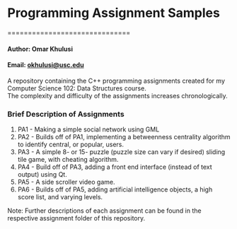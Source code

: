 # Programming Assignment Samples
==============================

#### Author:  Omar Khulusi
#### Email:   okhulusi@usc.edu

A repository containing the C++ programming assignments created for my Computer Science 102: Data Structures course.  
The complexity and difficulty of the assignments increases chronologically.

### Brief Description of Assignments
  1. PA1 - Making a simple social network using GML
  2. PA2 - Builds off of PA1, implementing a betweenness centrality algorithm to identify central, or popular, users.
  3. PA3 - A simple 8- or 15- puzzle (puzzle size can vary if desired) sliding tile game, with cheating algorithm.
  4. PA4 - Build off of PA3, adding a front end interface (instead of text output) using Qt.
  5. PA5 - A side scroller video game.
  6. PA6 - Builds off of PA5, adding artificial intelligence objects, a high score list, and varying levels.
  
  Note: Further descriptions of each assignment can be found in the respective assignment folder of this repository.




